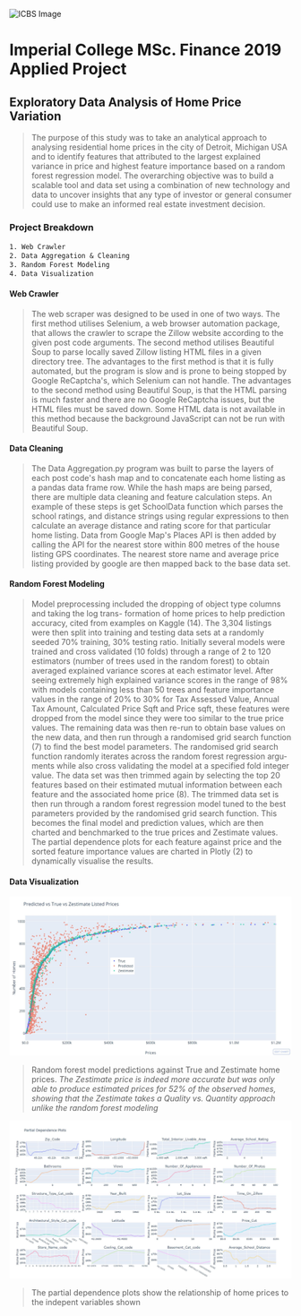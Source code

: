 ![ICBS Image](https://bs-main-prod.s3.amazonaws.com/business-school/wp-content/uploads/2015/07/ib-logo-retina.png)

<p align="center">
    <h1> Imperial College MSc. Finance 2019 Applied Project </h1>
</p>

## Exploratory Data Analysis of Home Price Variation

> The purpose of this study was to take an analytical approach to analysing residential home
prices in the city of Detroit, Michigan USA and to identify features that attributed to the
largest explained variance in price and highest feature importance based on a random forest
regression model. The overarching objective was to build a scalable tool and data set using
a combination of new technology and data to uncover insights that any type of investor or
general consumer could use to make an informed real estate investment decision.

### Project Breakdown

    1. Web Crawler
    2. Data Aggregation & Cleaning
    3. Random Forest Modeling
    4. Data Visualization
#### Web Crawler
> The web scraper was designed to be used in one of two ways. The first method utilises
Selenium, a web browser automation package, that allows the crawler to scrape the
Zillow website according to the given post code arguments. The second method utilises
Beautiful Soup to parse locally saved Zillow listing HTML files in a given directory tree.
The advantages to the first method is that it is fully automated, but the program is slow
and is prone to being stopped by Google ReCaptcha's, which Selenium can not handle. The
advantages to the second method using Beautiful Soup, is that the HTML parsing is much
faster and there are no Google ReCaptcha issues, but the HTML files must be saved down.
Some HTML data is not available in this method because the background JavaScript can
not be run with Beautiful Soup.

#### Data Cleaning
> The Data Aggregation.py program was built to parse the layers of each post code's hash map
and to concatenate each home listing as a pandas data frame row. While the hash maps are
being parsed, there are multiple data cleaning and feature calculation steps. An example of
these steps is get SchoolData function which parses the school ratings, and distance strings
using regular expressions to then calculate an average distance and rating score for that
particular home listing. Data from Google Map's Places API is then added by calling the
API for the nearest store within 800 metres of the house listing GPS coordinates. The
nearest store name and average price listing provided by google are then mapped back to
the base data set.

#### Random Forest Modeling
> Model preprocessing included the dropping of object type columns and taking the log trans-
formation of home prices to help prediction accuracy, cited from examples on Kaggle (14).
The 3,304 listings were then split into training and testing data sets at a randomly seeded
70% training, 30% testing ratio. Initially several models were trained and cross validated
(10 folds) through a range of 2 to 120 estimators (number of trees used in the random forest)
to obtain averaged explained variance scores at each estimator level.
After seeing extremely high explained variance scores in the range of 98% with models
containing less than 50 trees and feature importance values in the range of 20% to 30%
for Tax Assessed Value, Annual Tax Amount, Calculated Price Sqft and Price sqft, these
features were dropped from the model since they were too similar to the true price values.
The remaining data was then re-run to obtain base values on the new data, and then
run through a randomised grid search function (7) to find the best model parameters. The
randomised grid search function randomly iterates across the random forest regression argu-
ments while also cross validating the model at a specified fold integer value. The data set
was then trimmed again by selecting the top 20 features based on their estimated mutual
information between each feature and the associated home price (8).
The trimmed data set is then run through a random forest regression model tuned to the
best parameters provided by the randomised grid search function. This becomes the final
model and prediction values, which are then charted and benchmarked to the true prices and
Zestimate values. The partial dependence plots for each feature against price and the sorted
feature importance values are charted in Plotly (2) to dynamically visualise the results.

#### Data Visualization

![image](Detroit/Saved_Data/Photos/Model_Charts/True-pred-Zestimate.JPG)
> Random forest model predictions against True and Zestimate home prices. 
*The Zestimate price is indeed more accurate but was only able to produce estimated prices for 52% of the observed homes, showing that the Zestimate takes a Quality vs. Quantity approach unlike the random forest modeling* 

![image](Detroit/Saved_Data/Photos/Model_Charts/pdp.JPG)
> The partial dependence plots show the relationship of home prices to the indepent variables shown


